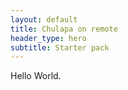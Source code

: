 ```yaml
---
layout: default
title: Chulapa on remote
header_type: hero
subtitle: Starter pack
---
```


Hello World.
